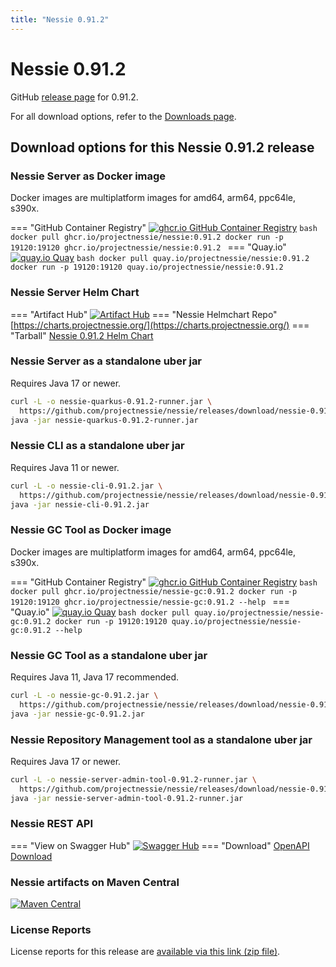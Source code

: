 ```yaml
---
title: "Nessie 0.91.2"
---
```


# Nessie 0.91.2

GitHub [release page](https://github.com/projectnessie/nessie/releases/tag/nessie-0.91.2) for 0.91.2.

For all download options, refer to the [Downloads page](../downloads/index.md).


## Download options for this Nessie 0.91.2 release

### Nessie Server as Docker image

Docker images are multiplatform images for amd64, arm64, ppc64le, s390x.

=== "GitHub Container Registry"
    [![ghcr.io GitHub Container Registry](https://img.shields.io/maven-central/v/org.projectnessie.nessie/nessie?label=quay.io+Docker&logo=docker&color=3f6ec6&style=for-the-badge&logoColor=white)](https://ghcr.io/projectnessie/nessie)
    ```bash
    docker pull ghcr.io/projectnessie/nessie:0.91.2
    docker run -p 19120:19120 ghcr.io/projectnessie/nessie:0.91.2
    ```
=== "Quay.io"
    [![quay.io Quay](https://img.shields.io/maven-central/v/org.projectnessie.nessie/nessie?label=quay.io+Docker&logo=docker&color=3f6ec6&style=for-the-badge&logoColor=white)](https://quay.io/repository/projectnessie/nessie?tab=tags)
    ```bash
    docker pull quay.io/projectnessie/nessie:0.91.2
    docker run -p 19120:19120 quay.io/projectnessie/nessie:0.91.2
    ```

### Nessie Server Helm Chart

=== "Artifact Hub"
    [![Artifact Hub](https://img.shields.io/endpoint?url=https://artifacthub.io/badge/repository/nessie&color=3f6ec6&labelColor=&style=for-the-badge&logoColor=white)](https://artifacthub.io/packages/search?repo=nessie)
=== "Nessie Helmchart Repo"
    [https://charts.projectnessie.org/](https://charts.projectnessie.org/)
=== "Tarball"
    [Nessie 0.91.2 Helm Chart](https://github.com/projectnessie/nessie/releases/download/nessie-0.91.2/nessie-helm-0.91.2.tgz)

### Nessie Server as a standalone uber jar

Requires Java 17 or newer.

```bash
curl -L -o nessie-quarkus-0.91.2-runner.jar \
  https://github.com/projectnessie/nessie/releases/download/nessie-0.91.2/nessie-quarkus-0.91.2-runner.jar
java -jar nessie-quarkus-0.91.2-runner.jar
```

### Nessie CLI as a standalone uber jar

Requires Java 11 or newer.

```bash
curl -L -o nessie-cli-0.91.2.jar \
  https://github.com/projectnessie/nessie/releases/download/nessie-0.91.2/nessie-cli-0.91.2.jar
java -jar nessie-cli-0.91.2.jar
```

### Nessie GC Tool as Docker image

Docker images are multiplatform images for amd64, arm64, ppc64le, s390x.

=== "GitHub Container Registry"
    [![ghcr.io GitHub Container Registry](https://img.shields.io/maven-central/v/org.projectnessie.nessie/nessie?label=ghcr.io+Docker&logo=docker&color=3f6ec6&style=for-the-badge&logoColor=white)](https://github.com/projectnessie/nessie/pkgs/container/nessie-gc)
    ```bash
    docker pull ghcr.io/projectnessie/nessie-gc:0.91.2
    docker run -p 19120:19120 ghcr.io/projectnessie/nessie-gc:0.91.2 --help
    ```
=== "Quay.io"
    [![quay.io Quay](https://img.shields.io/maven-central/v/org.projectnessie.nessie/nessie?label=quay.io+Docker&logo=docker&color=3f6ec6&style=for-the-badge&logoColor=white)](https://quay.io/repository/projectnessie/nessie-gc?tab=tags)
    ```bash
    docker pull quay.io/projectnessie/nessie-gc:0.91.2
    docker run -p 19120:19120 quay.io/projectnessie/nessie-gc:0.91.2 --help
    ```

### Nessie GC Tool as a standalone uber jar

Requires Java 11, Java 17 recommended.

```bash
curl -L -o nessie-gc-0.91.2.jar \
  https://github.com/projectnessie/nessie/releases/download/nessie-0.91.2/nessie-gc-0.91.2.jar
java -jar nessie-gc-0.91.2.jar
```

### Nessie Repository Management tool as a standalone uber jar

Requires Java 17 or newer.

```bash
curl -L -o nessie-server-admin-tool-0.91.2-runner.jar \
  https://github.com/projectnessie/nessie/releases/download/nessie-0.91.2/nessie-server-admin-tool-0.91.2-runner.jar
java -jar nessie-server-admin-tool-0.91.2-runner.jar
```

### Nessie REST API

=== "View on Swagger Hub"
    [![Swagger Hub](https://img.shields.io/badge/swagger%20hub-nessie-3f6ec6?style=for-the-badge&logo=swagger&link=https%3A%2F%2Fapp.swaggerhub.com%2Fapis%2Fprojectnessie%2Fnessie)](https://app.swaggerhub.com/apis/projectnessie/nessie/0.91.2)
=== "Download"
    [OpenAPI Download](https://github.com/projectnessie/nessie/releases/download/nessie-0.91.2/nessie-openapi-0.91.2.yaml)

### Nessie artifacts on Maven Central

[![Maven Central](https://img.shields.io/maven-central/v/org.projectnessie.nessie/nessie?label=Maven%20Central&logo=apachemaven&color=3f6ec6&style=for-the-badge&logoColor=white)](https://search.maven.org/artifact/org.projectnessie.nessie/nessie)

### License Reports

License reports for this release are [available via this link (zip file)](https://github.com/projectnessie/nessie/releases/download/nessie-0.91.2/nessie-aggregated-license-report-0.91.2.zip).
